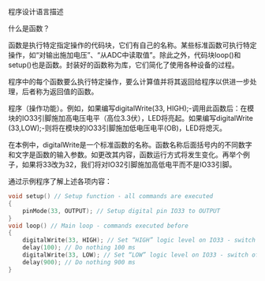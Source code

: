 程序设计语言描述

什么是函数？

函数是执行特定指定操作的代码块，它们有自己的名称。某些标准函数可执行特定操作，如“对输出施加电压”、“从ADC中读取值”。除此之外，代码块loop()和setup()也是函数。封装好的函数称为库，它们简化了使用各种设备的过程。

程序中的每个函数要么执行特定操作，要么计算值并将其返回给程序以供进一步处理，后者称为返回值的函数。

程序（操作功能）。例如，如果编写digitalWrite(33, HIGH);-调用此函数后：在模块的IO33引脚施加高电压电平（高位3.3伏），LED将亮起。如果编写digitalWrite (33,LOW);-则将在模块的IO33引脚施加低电压电平(OB)，LED将熄灭。

在本例中，digitalWrite是一个标准函数的名称。函数名称后面括号内的不同数字和文字是函数的输入参数。如更改其内容，函数运行方式将发生变化。再举个例子，如果将33改为32，我们将对IO32引脚施加高低电平而不是IO33引脚。

通过示例程序了解上述各项内容：
```c
void setup() // Setup function - all commands are executed
{
    pinMode(33, OUTPUT); // Setup digital pin IO33 to OUTPUT
}
void loop() // Main loop - commands executed before
{
    digitalWrite(33, HIGH); // Set “HIGH” logic level on IO33 - switch on LED
    delay(100); // Do nothing 100 ms
    digitalWrite(33, LOW); // Set “LOW” logic level on IO33 - switch off LED
    delay(900); // Do nothing 900 ms
}
```